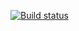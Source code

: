 [![Build status](https://ci.appveyor.com/api/projects/status/n31bnaorq8mwd0le?svg=true)](https://ci.appveyor.com/project/PolinaNetologi/patterns-dqwy6)